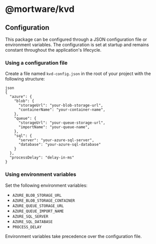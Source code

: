# @mortware/kvd

## Configuration

This package can be configured through a JSON configuration file or environment variables. The configuration is set at startup and remains constant throughout the application's lifecycle.

### Using a configuration file

Create a file named `kvd-config.json` in the root of your project with the following structure:

```
json
{
  "azure": {
    "blob": {
      "storageUrl": "your-blob-storage-url",
      "containerName": "your-container-name",
    },
    "queue": {
      "storageUrl": "your-queue-storage-url",
      "importName": "your-queue-name",
    },
    "sql": {
      "server": "your-azure-sql-server",
      "database": "your-azure-sql-database"
    }
  },
  "processDelay": "delay-in-ms"
}
```

### Using environment variables

Set the following environment variables:

- `AZURE_BLOB_STORAGE_URL`
- `AZURE_BLOB_STORAGE_CONTAINER`
- `AZURE_QUEUE_STORAGE_URL`
- `AZURE_QUEUE_IMPORT_NAME`
- `AZURE_SQL_SERVER`
- `AZURE_SQL_DATABASE`
- `PROCESS_DELAY`

Environment variables take precedence over the configuration file.